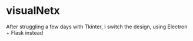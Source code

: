 # visualNetx
After struggling a few days with Tkinter, I switch the design, using Electron + Flask instead
